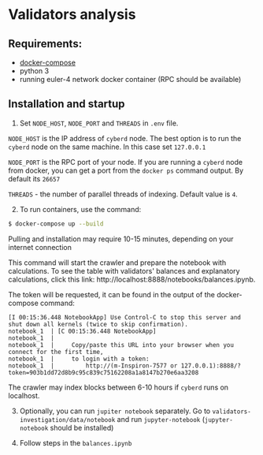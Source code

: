 # Validators analysis

## Requirements:

- [docker-compose](https://docs.docker.com/compose/install/)
- python 3
- running euler-4 network docker container (RPC should be available)

## Installation and startup

1. Set `NODE_HOST`, `NODE_PORT` and `THREADS` in `.env` file.

`NODE_HOST` is the IP address of `cyberd` node. The best option is to run the `cyberd` node on the same machine. In this case set `127.0.0.1`

`NODE_PORT` is the RPC port of your node. If you are running a `cyberd` node from docker, you can get a port from the `docker ps` command output. By default its `26657`

`THREADS` - the number of parallel threads of indexing. Default value is `4`. 

2. To run containers, use the command:
```bash
$ docker-compose up --build
```
Pulling and installation may require 10-15 minutes, depending on your internet connection

This command will start the crawler and prepare the notebook with calculations. 
To see the table with validators' balances and explanatory calculations, click this link: http://localhost:8888/notebooks/balances.ipynb. 

The token will be requested, it can be found in the output of the docker-compose command:
```
[I 00:15:36.448 NotebookApp] Use Control-C to stop this server and shut down all kernels (twice to skip confirmation).
notebook_1  | [C 00:15:36.448 NotebookApp] 
notebook_1  |     
notebook_1  |     Copy/paste this URL into your browser when you connect for the first time,
notebook_1  |     to login with a token:
notebook_1  |         http://(m-Inspiron-7577 or 127.0.0.1):8888/?token=903b1dd72d8b9c95c839c75162208a1a8147b270e6aa3208
```

The crawler may index blocks between 6-10 hours if `cyberd` runs on localhost. 

3. Optionally, you can run `jupiter notebook` separately. Go to `validators-investigation/data/notebook` and run `jupyter-notebook` (`jupyter-notebook` should be installed)

4. Follow steps in the `balances.ipynb`

